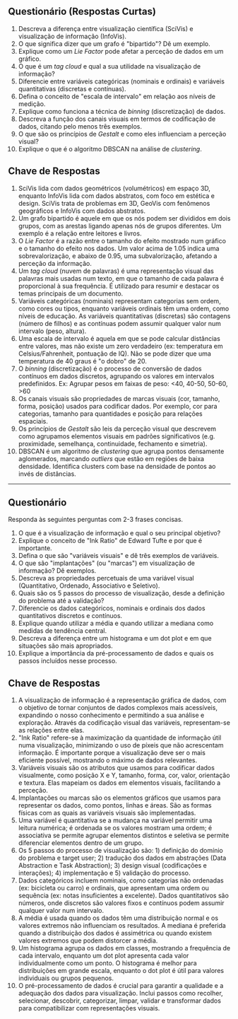 ## Questionário (Respostas Curtas)

1. Descreva a diferença entre visualização científica (SciVis) e visualização de informação (InfoVis).
2. O que significa dizer que um grafo é "bipartido"? Dê um exemplo.
3. Explique como um _Lie Factor_ pode afetar a perceção de dados em um gráfico.
4. O que é um _tag cloud_ e qual a sua utilidade na visualização de informação?
5. Diferencie entre variáveis categóricas (nominais e ordinais) e variáveis quantitativas (discretas e contínuas).
6. Defina o conceito de "escala de intervalo" em relação aos níveis de medição.
7. Explique como funciona a técnica de _binning_ (discretização) de dados.
8. Descreva a função dos canais visuais em termos de codificação de dados, citando pelo menos três exemplos.
9. O que são os princípios de _Gestalt_ e como eles influenciam a perceção visual?
10. Explique o que é o algoritmo DBSCAN na análise de _clustering_.

## Chave de Respostas

1. SciVis lida com dados geométricos (volumétricos) em espaço 3D, enquanto InfoVis lida com dados abstratos, com foco em estética e design. SciVis trata de problemas em 3D, GeoVis com fenômenos geográficos e InfoVis com dados abstratos.
2. Um grafo bipartido é aquele em que os nós podem ser divididos em dois grupos, com as arestas ligando apenas nós de grupos diferentes. Um exemplo é a relação entre leitores e livros.
3. O _Lie Factor_ é a razão entre o tamanho do efeito mostrado num gráfico e o tamanho do efeito nos dados. Um valor acima de 1.05 indica uma sobrevalorização, e abaixo de 0.95, uma subvalorização, afetando a perceção da informação.
4. Um _tag cloud_ (nuvem de palavras) é uma representação visual das palavras mais usadas num texto, em que o tamanho de cada palavra é proporcional à sua frequência. É utilizado para resumir e destacar os temas principais de um documento.
5. Variáveis categóricas (nominais) representam categorias sem ordem, como cores ou tipos, enquanto variáveis ordinais têm uma ordem, como níveis de educação. As variáveis quantitativas (discretas) são contagens (número de filhos) e as contínuas podem assumir qualquer valor num intervalo (peso, altura).
6. Uma escala de intervalo é aquela em que se pode calcular distâncias entre valores, mas não existe um zero verdadeiro (ex: temperatura em Celsius/Fahrenheit, pontuação de IQ). Não se pode dizer que uma temperatura de 40 graus é "o dobro" de 20.
7. O _binning_ (discretização) é o processo de conversão de dados contínuos em dados discretos, agrupando os valores em intervalos predefinidos. Ex: Agrupar pesos em faixas de peso: <40, 40-50, 50-60, >60
8. Os canais visuais são propriedades de marcas visuais (cor, tamanho, forma, posição) usados para codificar dados. Por exemplo, cor para categorias, tamanho para quantidades e posição para relações espaciais.
9. Os princípios de _Gestalt_ são leis da perceção visual que descrevem como agrupamos elementos visuais em padrões significativos (e.g. proximidade, semelhança, continuidade, fechamento e simetria).
10. DBSCAN é um algoritmo de _clustering_ que agrupa pontos densamente aglomerados, marcando _outliers_ que estão em regiões de baixa densidade. Identifica clusters com base na densidade de pontos ao invés de distâncias.

---
## Questionário

Responda às seguintes perguntas com 2-3 frases concisas.

1. O que é a visualização de informação e qual o seu principal objetivo?
2. Explique o conceito de "Ink Ratio" de Edward Tufte e por que é importante.
3. Defina o que são "variáveis visuais" e dê três exemplos de variáveis.
4. O que são "implantações" (ou "marcas") em visualização de informação? Dê exemplos.
5. Descreva as propriedades percetuais de uma variável visual (Quantitativo, Ordenado, Associativo e Seletivo).
6. Quais são os 5 passos do processo de visualização, desde a definição do problema até a validação?
7. Diferencie os dados categóricos, nominais e ordinais dos dados quantitativos discretos e contínuos.
8. Explique quando utilizar a média e quando utilizar a mediana como medidas de tendência central.
9. Descreva a diferença entre um histograma e um dot plot e em que situações são mais apropriados.
10. Explique a importância da pré-processamento de dados e quais os passos incluídos nesse processo.

## Chave de Respostas

1. A visualização de informação é a representação gráfica de dados, com o objetivo de tornar conjuntos de dados complexos mais acessíveis, expandindo o nosso conhecimento e permitindo a sua análise e exploração. Através da codificação visual das variáveis, representam-se as relações entre elas.
2. "Ink Ratio" refere-se à maximização da quantidade de informação útil numa visualização, minimizando o uso de píxeis que não acrescentam informação. É importante porque a visualização deve ser o mais eficiente possível, mostrando o máximo de dados relevantes.
3. Variáveis visuais são os atributos que usamos para codificar dados visualmente, como posição X e Y, tamanho, forma, cor, valor, orientação e textura. Elas mapeiam os dados em elementos visuais, facilitando a perceção.
4. Implantações ou marcas são os elementos gráficos que usamos para representar os dados, como pontos, linhas e áreas. São as formas físicas com as quais as variáveis visuais são implementadas.
5. Uma variável é quantitativa se a mudança na variável permitir uma leitura numérica; é ordenada se os valores mostram uma ordem; é associativa se permite agrupar elementos distintos e seletiva se permite diferenciar elementos dentro de um grupo.
6. Os 5 passos do processo de visualização são: 1) definição do domínio do problema e target user; 2) tradução dos dados em abstrações (Data Abstraction e Task Abstraction); 3) design visual (codificações e interações); 4) implementação e 5) validação do processo.
7. Dados categóricos incluem nominais, como categorias não ordenadas (ex: bicicleta ou carro) e ordinais, que apresentam uma ordem ou sequência (ex: notas insuficientes a excelente). Dados quantitativos são números, onde discretos são valores fixos e contínuos podem assumir qualquer valor num intervalo.
8. A média é usada quando os dados têm uma distribuição normal e os valores extremos não influenciam os resultados. A mediana é preferida quando a distribuição dos dados é assimétrica ou quando existem valores extremos que podem distorcer a média.
9. Um histograma agrupa os dados em classes, mostrando a frequência de cada intervalo, enquanto um dot plot apresenta cada valor individualmente como um ponto. O histograma é melhor para distribuições em grande escala, enquanto o dot plot é útil para valores individuais ou grupos pequenos.
10. O pré-processamento de dados é crucial para garantir a qualidade e a adequação dos dados para visualização. Inclui passos como recolher, selecionar, descobrir, categorizar, limpar, validar e transformar dados para compatibilizar com representações visuais.
